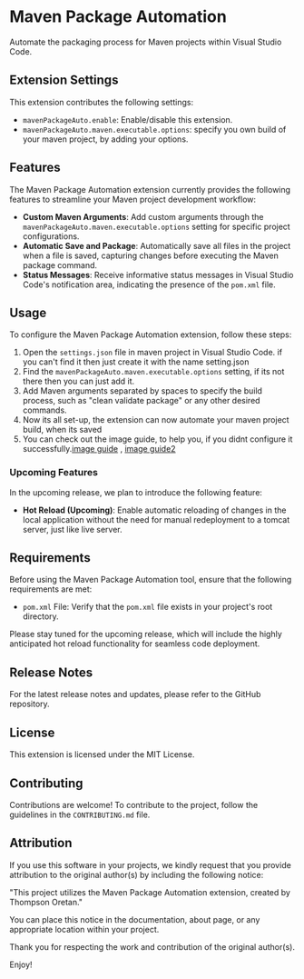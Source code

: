 # Maven Package Automation

Automate the packaging process for Maven projects within Visual Studio Code.

## Extension Settings

This extension contributes the following settings:

- `mavenPackageAuto.enable`: Enable/disable this extension.
- `mavenPackageAuto.maven.executable.options`: specify you own build of your maven project, by adding your options.

## Features

The Maven Package Automation extension currently provides the following features to streamline your Maven project development workflow:

- **Custom Maven Arguments**: Add custom arguments through the `mavenPackageAuto.maven.executable.options` setting for specific project configurations.
- **Automatic Save and Package**: Automatically save all files in the project when a file is saved, capturing changes before executing the Maven package command.
- **Status Messages**: Receive informative status messages in Visual Studio Code's notification area, indicating the presence of the `pom.xml` file.

## Usage

To configure the Maven Package Automation extension, follow these steps:

1. Open the `settings.json` file in maven project in Visual Studio Code. if you can't find it then just create it with the name setting.json
2. Find the `mavenPackageAuto.maven.executable.options` setting, if its not there then you can just add it.
3. Add Maven arguments separated by spaces to specify the build process, such as "clean validate package" or any other desired commands.
4. Now its all set-up, the extension can now automate your maven project build, when its saved
5. You can check out the image guide, to help you, if you didnt configure it successfully.[image guide](images/options%20added.png) , [image guide2](images/whenprojectissaved.png)


### Upcoming Features

In the upcoming release, we plan to introduce the following feature:

- **Hot Reload (Upcoming)**: Enable automatic reloading of changes in the local application without the need for manual redeployment to a tomcat server, just like live server.

## Requirements

Before using the Maven Package Automation tool, ensure that the following requirements are met:

- `pom.xml` File: Verify that the `pom.xml` file exists in your project's root directory.

Please stay tuned for the upcoming release, which will include the highly anticipated hot reload functionality for seamless code deployment.

## Release Notes

For the latest release notes and updates, please refer to the GitHub repository.

## License

This extension is licensed under the MIT License.

## Contributing

Contributions are welcome! To contribute to the project, follow the guidelines in the `CONTRIBUTING.md` file.

## Attribution

If you use this software in your projects, we kindly request that you provide attribution to the original author(s) by including the following notice:

"This project utilizes the Maven Package Automation extension, created by Thompson Oretan."

You can place this notice in the documentation, about page, or any appropriate location within your project.

Thank you for respecting the work and contribution of the original author(s).

Enjoy!
